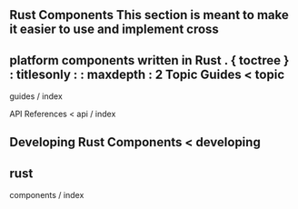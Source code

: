 #
Rust
Components
This
section
is
meant
to
make
it
easier
to
use
and
implement
cross
-
platform
components
written
in
Rust
.
{
toctree
}
:
titlesonly
:
:
maxdepth
:
2
Topic
Guides
<
topic
-
guides
/
index
>
API
References
<
api
/
index
>
Developing
Rust
Components
<
developing
-
rust
-
components
/
index
>
